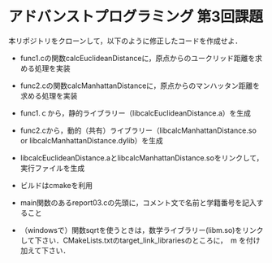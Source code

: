 # アドバンストプログラミング 第3回課題

本リポジトリをクローンして，以下のように修正したコードを作成せよ．

- func1.cの関数calcEuclideanDistanceに，原点からのユークリッド距離を求める処理を実装
- func2.cの関数calcManhattanDistanceに，原点からのマンハッタン距離を求める処理を実装
- func1.ｃから，静的ライブラリー（libcalcEuclideanDistance.a）を生成
- func2.cから，動的（共有）ライブラリー（libcalcManhattanDistance.so or libcalcManhattanDistance.dylib）を生成
- libcalcEuclideanDistance.aとlibcalcManhattanDistance.soをリンクして，実行ファイルを生成
- ビルドはcmakeを利用
- main関数のあるreport03.cの先頭に，コメント文で名前と学籍番号を記入すること

- （windowsで）関数sqrtを使うときは，数学ライブラリー(libm.so)をリンクして下さい．CMakeLists.txtのtarget_link_librariesのところに，　m を付け加えて下さい．
